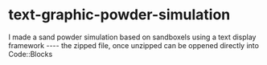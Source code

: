# text-graphic-powder-simulation
I made a sand powder simulation based on sandboxels using a text display framework ----
the zipped file, once unzipped can be oppened directly into Code::Blocks
